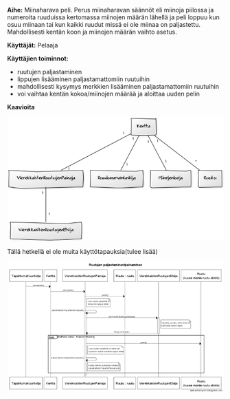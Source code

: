 **Aihe:** Miinaharava peli. Perus miinaharavan säännöt eli miinoja piilossa ja numeroita ruuduissa kertomassa miinojen määrän lähellä ja peli loppuu kun osuu miinaan tai kun kaikki ruudut missä ei ole miinaa on paljastettu. Mahdollisesti kentän koon ja miinojen määrän vaihto asetus. 

**Käyttäjät:** Pelaaja

**Käyttäjien toiminnot:**
- ruutujen paljastaminen
- lippujen lisääminen paljastamattomiin ruutuihin
- mahdollisesti kysymys merkkien lisääminen paljastamattomiin ruutuihin
- voi vaihtaa kentän kokoa/miinojen määrää ja aloittaa uuden pelin

**Kaavioita**

![Määrittelyvaiheen luokkakaavio](miinaharavaluokkakaavio3.0.png)

Tällä hetkellä ei ole muita käyttötapauksia(tulee lisää)

![Sekvenssikaavio](miinaharavasekvenssikaavio1.png)

